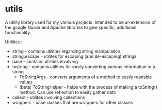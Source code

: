 utils
============

A utility library used for my various projects. Intended to be an extension of the google Guava and Apache libraries to give specific, additional functionality.

<p/> Utilities : 
<ul> 
<li> string - contains utilities regarding string manipulation
<li> string.escape - utilites for escaping (and de-escaping) strings
<li> base - contains utilities involving 
<li> tostring - contains utilities for easily converting various information to a string
	<ul>
	<li> ToStringArgs - converts arguments of a method to easily readable values
	<li> (beta) ToStringHelper - helps with the process of making a toString() method. Can use reflection to easily gather data
	</ul>
<li> collect - utilites involving collections
<li> wrappers - base classes that are wrappers for other classes
</ul>
